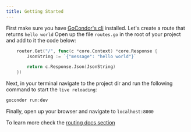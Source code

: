 ```yaml
---
title: Getting Started
---
```

First make sure you have [GoCondor's cli](https://gocondor.github.io/docs/installation) installed.
Let's create a route that returns `hello world`
Open up the file `routes.go` in the root of your project and add to it the code below:
```go "file: routes.go"
	router.Get("/", func(c *core.Context) *core.Response {
		JsonString := `{"message": "hello world"}`

		return c.Response.Json(JsonString)
	})
```
Next, in your terminal navigate to the project dir and run the following command to start the `live reloading`:
```go
gocondor run:dev
```
Finally, open up your browser and navigate to `localhost:8000`

To learn more check the [routing docs section](https://gocondor.github.io/docs/routing)
